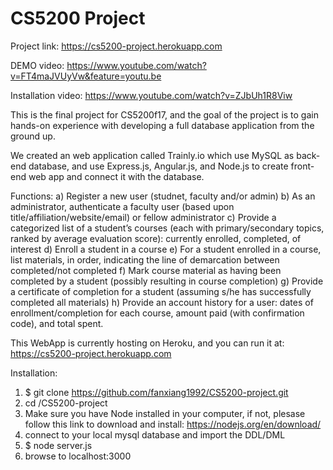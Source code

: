 # CS5200 Project
Project link: https://cs5200-project.herokuapp.com

DEMO video: https://www.youtube.com/watch?v=FT4maJVUyVw&feature=youtu.be

Installation video: https://www.youtube.com/watch?v=ZJbUh1R8Viw

This is the final project for CS5200f17, and the goal of the project is to gain hands-on experience with developing a full database application from the ground up. 

We created an web application called Trainly.io which use MySQL as back-end database, and use Express.js, Angular.js, and Node.js 
to create front-end web app and connect it with the database.

Functions:
a) Register a new user (studnet, faculty and/or admin) 
b) As an administrator, authenticate a faculty user (based upon title/affiliation/website/email) or fellow
administrator
c) Provide a categorized list of a student’s courses (each with primary/secondary topics, ranked by
average evaluation score): currently enrolled, completed, of interest
d) Enroll a student in a course
e) For a student enrolled in a course, list materials, in order, indicating the line of demarcation between
completed/not completed
f) Mark course material as having been completed by a student (possibly resulting in course completion)
g) Provide a certificate of completion for a student (assuming s/he has successfully completed all materials)
h) Provide an account history for a user: dates of enrollment/completion for each course, amount paid
(with confirmation code), and total spent.

This WebApp is currently hosting on Heroku, and you can run it at: https://cs5200-project.herokuapp.com

Installation:
1. $ git clone https://github.com/fanxiang1992/CS5200-project.git
2. cd /CS5200-project
3. Make sure you have Node installed in your computer, if not, plesase follow this link to download and install:
https://nodejs.org/en/download/
4. connect to your local mysql database and import the DDL/DML
5. $ node server.js
6. browse to localhost:3000